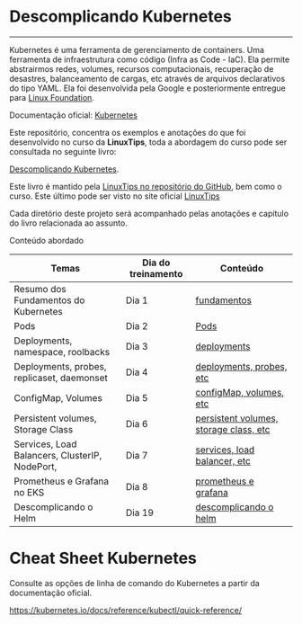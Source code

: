 # Descomplicando Kubernetes  

***  

Kubernetes é uma ferramenta de gerenciamento de containers. Uma ferramenta de infraestrutura como código (Infra as Code - IaC). Ela permite abstrairmos redes, volumes, recursos computacionais, recuperação de desastres, balanceamento de cargas, etc através de arquivos declarativos do tipo YAML. Ela foi desenvolvida pela Google e posteriormente entregue para [Linux Foundation](https://www.linuxfoundation.org/).   

Documentação oficial:  [Kubernetes](https://kubernetes.io/pt-br/docs/home/)  

Este repositório, concentra os exemplos e anotações do que foi desenvolvido no curso da __LinuxTips__, toda a abordagem do curso pode ser consultada no seguinte livro:  

[Descomplicando Kubernetes](https://livro.descomplicandokubernetes.com.br/pt/).   

Este livro é mantido pela [LinuxTips no repositório do GitHub](https://github.com/badtuxx/DescomplicandoKubernetes), bem como o curso. Este último pode ser visto no site oficial [LinuxTips](https://www.linuxtips.io/)  

Cada diretório deste projeto será acompanhado pelas anotações e capítulo do livro relacionada ao assunto.    



Conteúdo abordado  

| Temas | Dia do treinamento      | Conteúdo          |
|--------|-----------|----------------|
| Resumo dos Fundamentos do Kubernetes | Dia 1  | [fundamentos](./day-1/README.md) |
| Pods | Dia 2 | [Pods](./day-2/) |
| Deployments, namespace, roolbacks | Dia 3 | [deployments](./day-3/) |
| Deployments, probes, replicaset, daemonset | Dia 4 | [deployments, probes, etc](./day-4/) |  
| ConfigMap, Volumes | Dia 5 | [configMap, volumes, etc](./day-5/) |  
| Persistent volumes, Storage Class | Dia 6 | [persistent volumes, storage class, etc](./day-6/) |
| Services, Load Balancers, ClusterIP, NodePort,  | Dia 7 | [services, load balancer, etc](./day-7/) |
| Prometheus e Grafana no EKS | Dia 8 | [prometheus e grafana](./day-8/) |
| Descomplicando o Helm | Dia 19 | [descomplicando o helm](./day-19/) |



# Cheat Sheet Kubernetes   

Consulte as opções de linha de comando do Kubernetes a partir da documentação oficial.  



https://kubernetes.io/docs/reference/kubectl/quick-reference/
